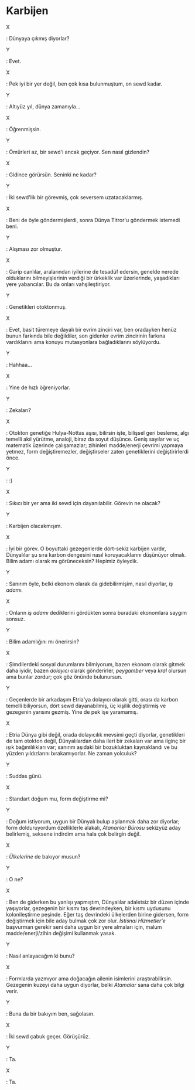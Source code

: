 # Karbijen

<!-- başlık için google aramaları, tdk sözlük ve kubbealtı lugat sonuç vermedi. Fakat gerek de yokmuş :) -->
X

:   Dünyaya çıkmış diyorlar?

Y

:   Evet.

X

:   Pek iyi bir yer değil, ben çok kısa bulunmuştum, on sewd kadar.

Y

:   Altıyüz yıl, dünya zamanıyla...

X

:   Öğrenmişsin.

Y

:   Ömürleri az, bir sewd'i ancak geçiyor. Sen nasıl gizlendin?

X

:   Gidince görürsün. Seninki ne kadar?

Y

:   İki sewd'lik bir görevmiş, çok seversem uzatacaklarmış.

X

:   Beni de öyle göndermişlerdi, sonra Dünya Titror'u göndermek istemedi beni.

Y

:   Alışması zor olmuştur.

X

:   Garip canlılar, aralarından iyilerine de tesadüf edersin, genelde nerede olduklarını bilmeyişlerinin verdiği bir ürkeklik var üzerlerinde, yaşadıkları yere yabancılar. Bu da onları vahşileştiriyor.

Y

:   Genetikleri otoktonmuş.

X

:   Evet, basit türemeye dayalı bir evrim zinciri var, ben oradayken henüz bunun farkında bile değildiler, son gidenler evrim zincirinin farkına vardıklarını ama konuyu mutasyonlara bağladıklarını söylüyordu.

Y

:   Hahhaa...

X

:   Yine de hızlı öğreniyorlar.

Y

:   Zekaları?

X

:   Otokton genetiğe Hulya-Nottas aşısı, bilirsin işte, bilişsel geri besleme, algı temelli akıl yürütme, analoji, biraz da soyut düşünce. Geniş sayılar ve uç matematik üzerinde çalışamazlar; zihinleri madde/enerji çevrimi yapmaya yetmez, form değiştiremezler, değiştirseler zaten genetiklerini değiştirirlerdi önce.

Y

:   :)

X

:   Sıkıcı bir yer ama iki sewd için dayanılabilir. Görevin ne olacak?

Y

:   Karbijen olacakmışım.

X

:   İyi bir görev. O boyuttaki gezegenlerde dört-sekiz karbijen vardır, Dünyalılar şu sıra karbon dengesini nasıl koruyacaklarını düşünüyor olmalı. Bilim adamı olarak mı görüneceksin? Hepimiz öyleydik.

Y

:   Sanırım öyle, belki ekonom olarak da gidebilirmişim, nasıl diyorlar,
    *iş adamı.* 

X

:   Onların *iş adamı* dediklerini gördükten sonra buradaki ekonomlara saygım sonsuz.

Y

:   Bilim adamlığını mı önerirsin?

X

:   Şimdilerdeki sosyal durumlarını bilmiyorum, bazen ekonom olarak gitmek daha iyidir, bazen *dolayıcı* olarak gönderirler, *peygamber* veya *kral* olursun ama bunlar zordur; çok göz önünde bulunursun.

Y

:   Geçenlerde bir arkadaşım Etria'ya dolayıcı olarak gitti, orası da karbon temelli biliyorsun, dört sewd dayanabilmiş, üç kişilik değiştirmiş ve gezegenin yarısını gezmiş. Yine de pek işe yaramamış.

X

:   Etria Dünya gibi değil, orada dolayıcılık mevsimi geçti diyorlar, genetikleri de tam otokton değil, Dünyalılardan daha ileri bir zekaları var ama ilginç bir ışık bağımlılıkları var; sanırım aşıdaki bir bozukluktan kaynaklandı ve bu yüzden yıldızlarını bırakamıyorlar. Ne zaman yolculuk?

Y

:   Suddas günü.

X

:   Standart doğum mu, form değiştirme mi?

Y

:   Doğum istiyorum, uygun bir Dünyalı bulup aşılanmak daha zor diyorlar; form dolduruyordum özelliklerle alakalı, *Atananlar Bürosu* sekizyüz aday belirlemiş, seksene indirdim ama hala çok belirgin değil.

X

:   *Ülkelerine* de bakıyor musun?

Y

:   O ne?

X

:   Ben de giderken bu yanlışı yapmıştım, Dünyalılar adaletsiz bir düzen içinde yaşıyorlar, gezegenin bir kısmı taş devrindeyken, bir kısmı uydusunu kolonileştirme peşinde. Eğer taş devrindeki ülkelerden birine gidersen, form değiştirmek için bile aday bulmak çok zor olur. *İstisnai Hizmetler'e* başvurman gerekir seni daha uygun bir yere almaları için, malum madde/enerji/zihin değişimi kullanmak yasak.

Y

:   Nasıl anlayacağım ki bunu?

X

:   Formlarda yazmıyor ama doğacağın ailenin isimlerini
    araştırabilirsin. Gezegenin kuzeyi daha uygun diyorlar, belki *Atamalar* sana daha çok bilgi verir.

Y

:   Buna da bir bakıyım ben, sağolasın.

X

:   İki sewd çabuk geçer. Görüşürüz.

Y

:   Ta.

X

:   Ta.
